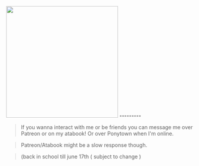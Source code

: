  <img src="https://static.wikia.nocookie.net/rvb/images/9/90/5F411EF3-88B3-4733-B234-CDF208416FCF.jpeg/revision/latest?cb=20190321031111" width="300"> 
---------

> If you wanna interact with me or be friends you can message me over Patreon or on my atabook! Or over Ponytown when I'm online.

> Patreon/Atabook might be a slow response though.

> (back in school till june 17th ( subject to change )
